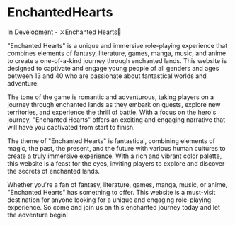 # EnchantedHearts
In Development - ⚔️Enchanted Hearts💖 


"Enchanted Hearts" is a unique and immersive role-playing experience that combines elements of fantasy, literature, games, manga, music, and anime to create a one-of-a-kind journey through enchanted lands. This website is designed to captivate and engage young people of all genders and ages between 13 and 40 who are passionate about fantastical worlds and adventure.

The tone of the game is romantic and adventurous, taking players on a journey through enchanted lands as they embark on quests, explore new territories, and experience the thrill of battle. With a focus on the hero's journey, "Enchanted Hearts" offers an exciting and engaging narrative that will have you captivated from start to finish.

The theme of "Enchanted Hearts" is fantastical, combining elements of magic, the past, the present, and the future with various human cultures to create a truly immersive experience. With a rich and vibrant color palette, this website is a feast for the eyes, inviting players to explore and discover the secrets of enchanted lands.

Whether you're a fan of fantasy, literature, games, manga, music, or anime, "Enchanted Hearts" has something to offer. This website is a must-visit destination for anyone looking for a unique and engaging role-playing experience. So come and join us on this enchanted journey today and let the adventure begin!

